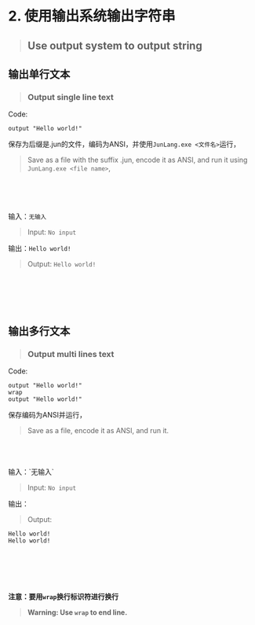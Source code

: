 # 2. 使用输出系统输出字符串
> ## Use output system to output string

## 输出单行文本
> ### Output single line text

Code:
```junlang
output "Hello world!"
```
保存为后缀是.jun的文件，编码为ANSI，并使用`JunLang.exe <文件名>`运行，
> Save as a file with the suffix .jun, encode it as ANSI, and run it using `JunLang.exe <file name>`,
<br/>
<br/>
<br/>

输入：`无输入`

> Input: `No input`

输出：`Hello world!`

> Output: `Hello world!`
<br/>
<br/>
<br/>
<br/>

## 输出多行文本
> ### Output multi lines text

Code:
```junlang
output "Hello world!"
wrap
output "Hello world!"
```
保存编码为ANSI并运行，
> Save as a file, encode it as ANSI, and run it.
<br/>
<br/>
<br/>
输入：`无输入`

> Input: `No input`

输出：
> Output:
```
Hello world!
Hello world!
```

<br/>
<br/>
<br/>
<br/>

**注意：要用`wrap`换行标识符进行换行**
> **Warning: Use `wrap` to end line.**
